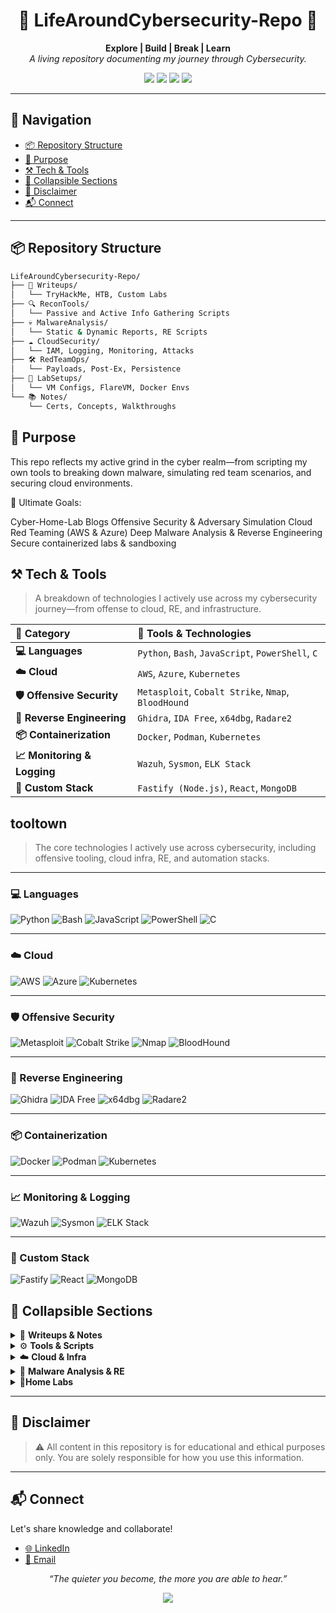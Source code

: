 <h1 align="center">🔐 LifeAroundCybersecurity-Repo 🔐</h1>

<p align="center">
  <b>Explore | Build | Break | Learn</b><br>
  <i>A living repository documenting my journey through Cybersecurity.</i>
</p>

<p align="center">
  <img src="https://img.shields.io/badge/focus-OffensiveSecurity-red?style=flat-square">
  <img src="https://img.shields.io/badge/cloud-AWS%20%7C%20Azure-blue?style=flat-square">
  <img src="https://img.shields.io/badge/RE%20%26%20Malware-Active-brightgreen?style=flat-square">
  <img src="https://img.shields.io/badge/status-Evolving-lightgrey?style=flat-square">
</p>

---

## 🧭 Navigation

- [📦 Repository Structure](#-repository-structure)
- [🎯 Purpose](#-purpose)
- [⚒️ Tech & Tools](#️-tech--tools)
- [📂 Collapsible Sections](#-collapsible-sections)
- [🚨 Disclaimer](#-disclaimer)
- [📬 Connect](#-connect)

---

## 📦 Repository Structure

```bash
LifeAroundCybersecurity-Repo/
├── 🧠 Writeups/
│   └── TryHackMe, HTB, Custom Labs
├── 🔍 ReconTools/
│   └── Passive and Active Info Gathering Scripts
├── 💀 MalwareAnalysis/
│   └── Static & Dynamic Reports, RE Scripts
├── ☁️ CloudSecurity/
│   └── IAM, Logging, Monitoring, Attacks
├── 🛠️ RedTeamOps/
│   └── Payloads, Post-Ex, Persistence
├── 🧪 LabSetups/
│   └── VM Configs, FlareVM, Docker Envs
└── 📚 Notes/
    └── Certs, Concepts, Walkthroughs
```

## 🎯 Purpose
This repo reflects my active grind in the cyber realm—from scripting my own tools to breaking down malware, simulating red team scenarios, and securing cloud environments.

🎯 Ultimate Goals:

Cyber-Home-Lab Blogs
Offensive Security & Adversary Simulation
Cloud Red Teaming (AWS & Azure)
Deep Malware Analysis & Reverse Engineering
Secure containerized labs & sandboxing

## ⚒️ Tech & Tools

> A breakdown of technologies I actively use across my cybersecurity journey—from offense to cloud, RE, and infrastructure.

<table>
  <thead>
    <tr>
      <th align="left">🧩 Category</th>
      <th align="left">🔧 Tools & Technologies</th>
    </tr>
  </thead>
  <tbody>

  <tr>
      <td><strong>💻 Languages</strong></td>
      <td>
        <code title="Scripting & Automation">Python</code>,
        <code title="Shell scripting">Bash</code>,
        <code title="Web-based scripts">JavaScript</code>,
        <code title="Windows automation & payloads">PowerShell</code>,
        <code title="Reverse Engineering & Low-level Ops">C</code>
      </td>
    </tr>

  <tr>
      <td><strong>☁️ Cloud</strong></td>
      <td>
        <code title="IAM, CloudTrail, EC2 Attacks">AWS</code>,
        <code title="Defender, Sentinel, PrivEsc">Azure</code>,
        <code title="Container orchestration & attacks">Kubernetes</code>
      </td>
    </tr>

  <tr>
      <td><strong>🛡️ Offensive Security</strong></td>
      <td>
        <code title="Exploit Framework">Metasploit</code>,
        <code title="Red Team Command & Control">Cobalt Strike</code>,
        <code title="Network mapping">Nmap</code>,
        <code title="AD enumeration">BloodHound</code>
      </td>
    </tr>

  <tr>
      <td><strong>🧬 Reverse Engineering</strong></td>
      <td>
        <code title="Static RE, decompilation">Ghidra</code>,
        <code title="Classic RE tool">IDA Free</code>,
        <code title="Dynamic binary debugging">x64dbg</code>,
        <code title="Hex-level analysis">Radare2</code>
      </td>
    </tr>

  <tr>
      <td><strong>📦 Containerization</strong></td>
      <td>
        <code title="Container runtime">Docker</code>,
        <code title="Alternative to Docker">Podman</code>,
        <code title="Cluster deployment & management">Kubernetes</code>
      </td>
    </tr>

  <tr>
      <td><strong>📈 Monitoring & Logging</strong></td>
      <td>
        <code title="SIEM & agent-based monitoring">Wazuh</code>,
        <code title="Windows event logging">Sysmon</code>,
        <code title="Log collection, visualization">ELK Stack</code>
      </td>
    </tr>

  <tr>
      <td><strong>🧪 Custom Stack</strong></td>
      <td>
        <code title="Fast, minimal web backend">Fastify (Node.js)</code>,
        <code title="Frontend web UI">React</code>,
        <code title="NoSQL DB for storage">MongoDB</code>
      </td>
    </tr>

  </tbody>
</table>


## tooltown

> The core technologies I actively use across cybersecurity, including offensive tooling, cloud infra, RE, and automation stacks.

---

### 💻 Languages

![Python](https://img.shields.io/badge/Python-3776AB?style=for-the-badge&logo=python&logoColor=white)
![Bash](https://img.shields.io/badge/Bash-4EAA25?style=for-the-badge&logo=gnu-bash&logoColor=white)
![JavaScript](https://img.shields.io/badge/JavaScript-F7DF1E?style=for-the-badge&logo=javascript&logoColor=black)
![PowerShell](https://img.shields.io/badge/PowerShell-5391FE?style=for-the-badge&logo=powershell&logoColor=white)
![C](https://img.shields.io/badge/C-00599C?style=for-the-badge&logo=c&logoColor=white)

---

### ☁️ Cloud

![AWS](https://img.shields.io/badge/AWS-232F3E?style=for-the-badge&logo=amazon-aws&logoColor=white)
![Azure](https://img.shields.io/badge/Azure-0078D4?style=for-the-badge&logo=microsoft-azure&logoColor=white)
![Kubernetes](https://img.shields.io/badge/Kubernetes-326CE5?style=for-the-badge&logo=kubernetes&logoColor=white)

---

### 🛡️ Offensive Security

![Metasploit](https://img.shields.io/badge/Metasploit-000000?style=for-the-badge&logo=data:image/svg+xml;base64,PHN2ZyBmaWxsPSIjZmZmIiB3aWR0aD0iMzIiIGhlaWdodD0iMzIiIHZpZXdCb3g9IjAgMCA0ODAgNDgwIiB4bWxucz0iaHR0cDovL3d3dy53My5vcmcvMjAwMC9zdmciPgogIDxwYXRoIGQ9Ik0yMzkgMzdMMTYzIDY2djMyTDEyMCA5OGwzMyA2NXYzOGw2OCAzOWgxNzJsNjYtMzd2LTQzbDI4LTQ4LTUxLTNWMzdsLTk4LTIwLTYwIDIweiIvPgogIDxwYXRoIGQ9Ik0yMzIgMjY5bC02MiA0M2wtMyA3M2g1NmwxNi02M3oiLz4KICA8cGF0aCBkPSJNMTgyIDIxOGg3NnY1MGgtNzZ6Ii8+Cjwvc3ZnPg==&label=Metasploit)
![Cobalt Strike](https://img.shields.io/badge/Cobalt_Strike-333?style=for-the-badge&logo=cobaltstrike&logoColor=blue)
![Nmap](https://img.shields.io/badge/Nmap-0088cc?style=for-the-badge&logo=gnupg&logoColor=white)
![BloodHound](https://img.shields.io/badge/BloodHound-red?style=for-the-badge&logo=bloodhound&logoColor=white)

---

### 🧬 Reverse Engineering

![Ghidra](https://img.shields.io/badge/Ghidra-E60000?style=for-the-badge&logo=ghidra&logoColor=white)
![IDA Free](https://img.shields.io/badge/IDA--Free-000000?style=for-the-badge&logo=data:image/svg+xml;base64,PHN2ZyBmaWxsPSIjZmZmIiB3aWR0aD0iMzIiIGhlaWdodD0iMzIiIHZpZXdCb3g9IjAgMCA0ODAgNDgwIiB4bWxucz0iaHR0cDovL3d3dy53My5vcmcvMjAwMC9zdmciPgogIDxwYXRoIGQ9Ik0yMzkgMzdMMTYzIDY2djMyTDEyMCA5OGwzMyA2NXYzOGw2OCAzOWgxNzJsNjYtMzd2LTQzbDI4LTQ4LTUxLTNWMzdsLTk4LTIwLTYwIDIweiIvPgogIDxwYXRoIGQ9Ik0yMzIgMjY5bC02MiA0M2wtMyA3M2g1NmwxNi02M3oiLz4KICA8cGF0aCBkPSJNMTgyIDIxOGg3NnY1MGgtNzZ6Ii8+Cjwvc3ZnPg==&label=IDA%20Free)
![x64dbg](https://img.shields.io/badge/x64dbg-black?style=for-the-badge&logo=windows&logoColor=white)
![Radare2](https://img.shields.io/badge/Radare2-cc0000?style=for-the-badge&logo=redhat&logoColor=white)

---

### 📦 Containerization

![Docker](https://img.shields.io/badge/Docker-2496ED?style=for-the-badge&logo=docker&logoColor=white)
![Podman](https://img.shields.io/badge/Podman-892CA0?style=for-the-badge&logo=podman&logoColor=white)
![Kubernetes](https://img.shields.io/badge/Kubernetes-326CE5?style=for-the-badge&logo=kubernetes&logoColor=white)

---

### 📈 Monitoring & Logging

![Wazuh](https://img.shields.io/badge/Wazuh-0054A6?style=for-the-badge&logo=wazuh&logoColor=white)
![Sysmon](https://img.shields.io/badge/Sysmon-000000?style=for-the-badge&logo=windows&logoColor=white)
![ELK Stack](https://img.shields.io/badge/ELK_Stack-005571?style=for-the-badge&logo=elasticstack&logoColor=white)

---

### 🧪 Custom Stack

![Fastify](https://img.shields.io/badge/Fastify-20232A?style=for-the-badge&logo=node.js&logoColor=white)
![React](https://img.shields.io/badge/React-20232A?style=for-the-badge&logo=react&logoColor=61DAFB)
![MongoDB](https://img.shields.io/badge/MongoDB-4EA94B?style=for-the-badge&logo=mongodb&logoColor=white)


## 📂 Collapsible Sections

<details> 
<summary>📖 <strong>Writeups & Notes</strong></summary>
THM, HTB, PortSwigger labs
PDF/Markdown walkthroughs
CVE exploitation practices
Cert-specific notes (OSCP, CRTO, AZ-500)
</details> 

<details> <summary>⚙️ <strong>Tools & Scripts</strong></summary>
Auto recon & enumeration tools
Bash, Python, PowerShell payloads
Custom YARA rules for malware detection
</details> 

<details> <summary>☁️ <strong>Cloud & Infra</strong></summary>
IAM privilege escalation maps
Logging configs (CloudTrail, Sentinel)
Container attack scenarios
</details> 

<details> <summary>🔬 <strong>Malware Analysis & RE</strong></summary>
Decompiled code & analysis
Dynamic execution logs
Suspicious behavior mapping
</details> 

<details> <summary>🧪<strong>Home Labs</strong></summary>
VM Setup: Rocky Linux, FlareVM, REMnux, Kali, etc.
</details>

---
## 🚨 Disclaimer
> ⚠️ All content in this repository is for educational and ethical purposes only. You are solely responsible for how you use this information.

---
## 📬 Connect
Let's share knowledge and collaborate! 
- [🌐 LinkedIn](linkedin.com/in/pardhu-sri-rushi-varma-konduru-696886279)
- [📧 Email](pardhusreerushivarma@gmail.com)

<p align="center"> <i>“The quieter you become, the more you are able to hear.”</i> </p> <p align="center"> <img src="https://img.shields.io/badge/status-Keep_Hacking_Alive-red?style=for-the-badge&logo=github"> </p>
